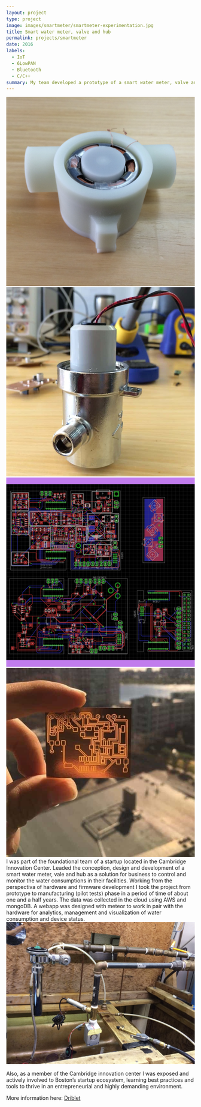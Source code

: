 ```yaml
---
layout: project
type: project
image: images/smartmeter/smartmeter-experimentation.jpg
title: Smart water meter, valve and hub
permalink: projects/smartmeter
date: 2016
labels:
  - IoT
  - 6LowPAN
  - Bluetooth
  - C/C++
summary: My team developed a prototype of a smart water meter, valve and hub to control and measure water flow in pipes of different diameters. For this purpose we developed a custom flow sensor and circuit boards based on the TI2560, powered by a lipo battery. The data provided by this IoT solution can then be processed and analized via web or mobile app.
---
```


<div class="ui small rounded images">
  <img class="ui image" src="../images/smartmeter/smartmeter-prototype.jpg">
  <img class="ui image" src="../images/smartmeter/smartmeter-smartvalve.jpg">
  <img class="ui image" src="../images/smartmeter/smartmeter-pcbs.png">
  <img class="ui image" src="../images/smartmeter/smartmeter-pcbdesign.jpg">
</div>
I was part of the foundational team of a startup located in the Cambridge Innovation Center. Leaded the conception, design and development of a smart water meter, vale and hub as a solution for business to control and monitor the water consumptions in their facilities. Working from the perspectiva of hardware and firmware development I took the project from prototype to manufacturing (pilot tests) phase in a period of time of about one and a half years. The data was collected in the cloud using AWS and mongoDB. A webapp was designed with meteor to work in pair with the hardware for analytics, management and visualization of water consumption and device status.

<img class="ui medium right floated rounded image" src="../images/smartmeter/smartmeter-setting.jpg">

Also, as a member of the Cambridge innovation center I was exposed and actively involved to Boston’s startup ecosystem, learning best practices and tools to thrive in an
entrepreneurial and highly demanding environment.

More information here: <a href="https://techcrunch.com/2014/01/08/driblets-smart-water-meter-wants-to-track-your-home-water-usage/"><i class="large github icon"></i>Driblet</a>